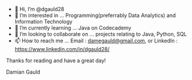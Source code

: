 - 👋 Hi, I’m @dgauld28
- 👀 I’m interested in ... Programming(preferrably Data Analytics) and Information Technology
- 🌱 I’m currently learning ... Java on Codecademy
- 💞️ I’m looking to collaborate on ... projects relating to Java, Python, SQL
- 📫 How to reach me ... Email : damegauld@gmail.com, or LinkedIn : https://www.linkedin.com/in/dgauld28/


Thanks for reading and have a great day!

Damian Gauld


